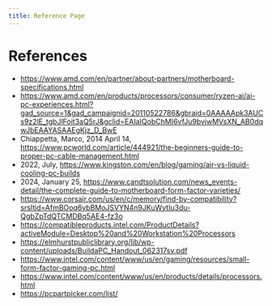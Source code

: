 ```yaml
---
title: Reference Page
---
```

# **References**

* https://www.amd.com/en/partner/about-partners/motherboard-specifications.html
* https://www.amd.com/en/products/processors/consumer/ryzen-ai/ai-pc-experiences.html?gad_source=1&gad_campaignid=20110522786&gbraid=0AAAAApk3AUCs9z2lE_tgbJlFoit3aQ5rJ&gclid=EAIaIQobChMI6vfJu9bvjwMVsXN_AB0dqwJbEAAYASAAEgKjz_D_BwE
* Chiappetta, Marco, 2014 April 14, https://www.pcworld.com/article/444921/the-beginners-guide-to-proper-pc-cable-management.html
* 2022, July, https://www.kingston.com/en/blog/gaming/air-vs-liquid-cooling-pc-builds
* 2024, January 25, https://www.candtsolution.com/news_events-detail/the-complete-guide-to-motherboard-form-factor-varieties/
* https://www.corsair.com/us/en/c/memory/find-by-compatibility?srsltid=AfmBOoq6ybBMoJSVYN4n9JKuWytIu3du-QgbZpTdQTCMDBq5AE4-fz3o
* https://compatibleproducts.intel.com/ProductDetails?activeModule=Desktop%20and%20Workstation%20Processors
* https://elmhurstpubliclibrary.org/lib/wp-content/uploads/BuildaPC_Handout_062317sv.pdf
* https://www.intel.com/content/www/us/en/gaming/resources/small-form-factor-gaming-pc.html
* https://www.intel.com/content/www/us/en/products/details/processors.html
* https://pcpartpicker.com/list/